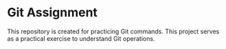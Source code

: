 # Git Assignment
This repository is created for practicing Git commands.
This project serves as a practical exercise to understand Git operations.
